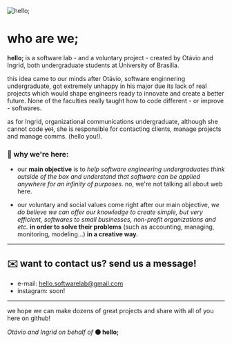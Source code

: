 ![hello;](https://user-images.githubusercontent.com/105679100/169171937-abc40737-e0d2-4842-a079-5a75fc621afb.gif)


# **who are we;**
<!--
> ### *English*

-->

**hello;** is a software lab - and a voluntary project - created by Otávio and Ingrid, both undergraduate students at University of Brasília.


this idea came to our minds after Otávio, software enginnering undergraduate, got extremely unhappy in his major due its lack of real projects which would shape engineers ready to innovate and create a better future. None of the faculties really taught how to code different - or improve - softwares.

as for Ingrid, organizational communications undergraduate, although she cannot code ~~yet~~, she is responsible for contacting clients, manage projects and manage comms. (hello you!).


### 👾 why we're here:

+ our **main objective** is to *help software engineering undergraduates think outside of the box and understand that software can be applied anywhere for an infinity of purposes*. no, we're not talking all about web here.


+ our voluntary and social values come right after our main objective,
*we do believe we can offer our knowledge to create simple, but very efficient, softwares to small businesses, non-profit organizations and etc.* **in order to solve their problems** (such as accounting, managing, monitoring, modeling...) **in a creative way.**


<!--

> ### *Português do Brasil*


**hello;** é um laboratório de software - e um projeto voluntário - criado por Otávio e Ingrid, ambos estudantes de graduação na Universidade de Brasília.

a ideia nasceu quando Otávio, estudante de graduação de engenharia de software, se viu muito insatisfeito em seu curso por este não possuir projetos práticos que criassem profissionais preparados para inovar e criar um futuro mais promissor. Nenhuma de suas matérias realmente ensinou como programar de forma diferente - ou melhorar - softwares.

já Ingrid, estudante de graduação de comunicação organizacional, por mais que ela não sabe programar ~~ainda~~, ela é responsável por contatar clientes, gerenciar projetos e gerenciar as comunicações (oii!).

### 👾 porquê existimos:

+ nosso **objetivo principal** é *ajudar estudantes de graduação de engenharia de software saírem de sua zona de conforto e entenderem que software pode ser aplicado em qualquer lugar de forma quase infinita*. Não, nós não estamos falando só de web aqui.


+ nossos valores voluntários e sociais seguem logo depois de nosso objetivo principal, *nós acreditamos que oferecer nossos conhecimentos para criar simples, porém bem eficientes, softwares para pequenos negócios, ONG'S e etc.* **a fim de resolver seus problemas** (como contabilidade, gerenciamento, monitoramento, modelamento...) **de forma criativa**.

-->

***

## ✉️ want to contact us? send us a message!
+ e-mail: hello.softwarelab@gmail.com
+ instagram: soon!

***

we hope we can make dozens of great projects and share with all of you here on github!

*Otávio and Ingrid on behalf of*
**🟠 hello;**


